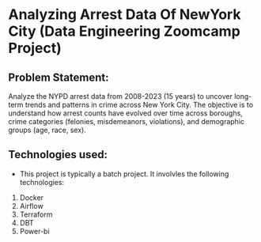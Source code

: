 # Analyzing Arrest Data Of NewYork City (Data Engineering Zoomcamp Project) 

## Problem Statement:
Analyze the NYPD arrest data from 2008-2023 (15 years) to uncover long-term trends and patterns in crime across New York City. The objective is to understand how arrest counts have evolved over time across boroughs, crime categories (felonies, misdemeanors, violations), and demographic groups (age, race, sex).

## Technologies used:
- This project is typically a batch project. It involvles the following technologies:
1. Docker
2. Airflow
3. Terraform
4. DBT
5. Power-bi


